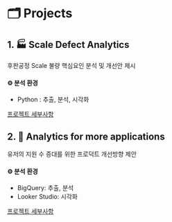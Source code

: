 # 🗂️ Projects



## 1. 🏭 Scale Defect Analytics 
후판공정 Scale 불량 핵심요인 분석 및 개선안 제시   

#### ⚙️ 분석 환경
- Python : 추출, 분석, 시각화
  
[프로젝트 세부사항](https://github.com/gayoungb/projects/tree/main/scale_defect_analytics)



## 2. 💼 Analytics for more applications 
유저의 지원 수 증대를 위한 프로덕트 개선방향 제안   

#### ⚙️ 분석 환경
- BigQuery: 추출, 분석   
- Looker Studio: 시각화 

[프로젝트 세부사항](https://github.com/gayoungb/projects/tree/main/analytics_for_more_applications)

